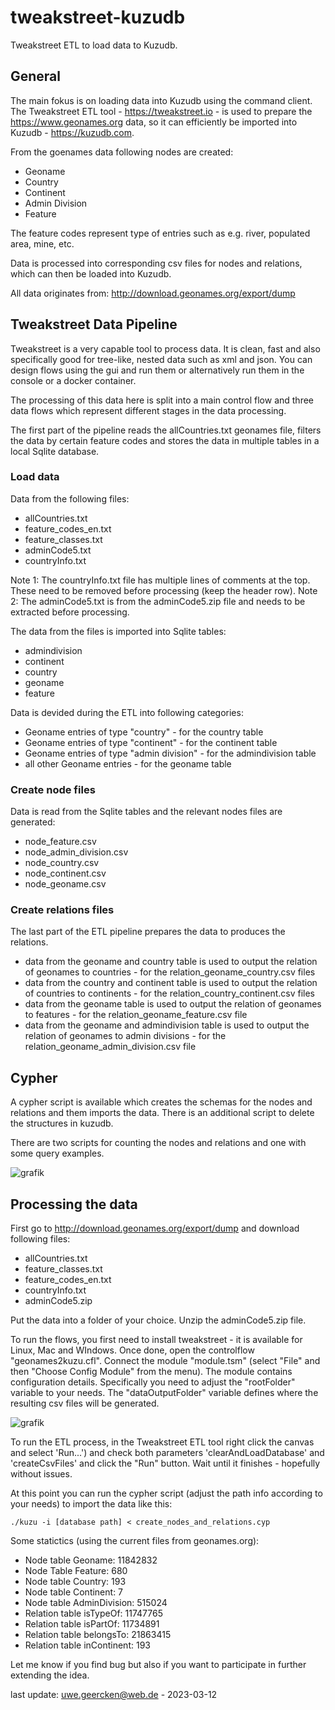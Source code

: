 # tweakstreet-kuzudb
Tweakstreet ETL to load data to Kuzudb.

## General
The main fokus is on loading data into Kuzudb using the command client. The Tweakstreet ETL tool - https://tweakstreet.io - is used to prepare the https://www.geonames.org data, so it can efficiently be imported into Kuzudb - https://kuzudb.com.

From the goenames data following nodes are created:
- Geoname
- Country
- Continent
- Admin Division
- Feature

The feature codes represent type of entries such as e.g. river, populated area, mine, etc.

Data is processed into corresponding csv files for nodes and relations, which can then be loaded into Kuzudb.

All data originates from: http://download.geonames.org/export/dump

## Tweakstreet Data Pipeline
Tweakstreet is a very capable tool to process data. It is clean, fast and also specifically good for tree-like, nested data such as xml and json. You can design flows using the gui and run them or alternatively run them in the console or a docker container.

The processing of this data here is split into a main control flow and three data flows which represent different stages in the data processing.

The first part of the pipeline reads the allCountries.txt geonames file, filters the data by certain feature codes and stores the data in multiple tables in a local Sqlite database.

### Load data
Data from the following files:
- allCountries.txt
- feature_codes_en.txt
- feature_classes.txt
- adminCode5.txt
- countryInfo.txt

Note 1: The countryInfo.txt file has multiple lines of comments at the top. These need to be removed before processing (keep the header row).
Note 2: The adminCode5.txt is from the adminCode5.zip file and needs to be extracted before processing.

The data from the files is imported into Sqlite tables:
- admindivision
- continent
- country
- geoname
- feature

Data is devided during the ETL into following categories:
- Geoname entries of type "country" - for the country table
- Geoname entries of type "continent" - for the continent table
- Geoname entries of type "admin division" - for the admindivision table
- all other Geoname entries - for the geoname table

### Create node files
Data is read from the Sqlite tables and the relevant nodes files are generated:
- node_feature.csv
- node_admin_division.csv
- node_country.csv
- node_continent.csv
- node_geoname.csv

### Create relations files
The last part of the ETL pipeline prepares the data to produces the relations.
- data from the geoname and country table is used to output the relation of geonames to countries - for the relation_geoname_country.csv files
- data from the country and continent table is used to output the relation of countries to continents - for the relation_country_continent.csv files
- data from the geoname table is used to output the relation of geonames to features - for the relation_geoname_feature.csv file
- data from the geoname and admindivision table is used to output the relation of geonames to admin divisions - for the relation_geoname_admin_division.csv file

## Cypher
A cypher script is available which creates the schemas for the nodes and relations and them imports the data. There is an additional script to delete the structures in kuzudb.

There are two scripts for counting the nodes and relations and one with some query examples.

![grafik](https://user-images.githubusercontent.com/6207140/222886182-171b3715-64fb-4a0c-b92e-76cae5a75d43.png)

## Processing the data
First go to http://download.geonames.org/export/dump and download following files:
- allCountries.txt
- feature_classes.txt
- feature_codes_en.txt
- countryInfo.txt
- adminCode5.zip

Put the data into a folder of your choice. Unzip the adminCode5.zip file.

To run the flows, you first need to install tweakstreet - it is available for Linux, Mac and WIndows. Once done, open the controlflow "geonames2kuzu.cfl". Connect the module "module.tsm" (select "File" and then "Choose Config Module" from the menu). The module contains configuration details. Specifically you need to adjust the "rootFolder" variable to your needs. The "dataOutputFolder" variable defines where the resulting csv files will be generated.

![grafik](https://user-images.githubusercontent.com/6207140/222886105-5033ec86-59f6-41ef-a1eb-d4010a10d161.png)

To run the ETL process, in the Tweakstreet ETL tool right click the canvas and select 'Run...') and check both parameters 'clearAndLoadDatabase' and 'createCsvFiles' and click the "Run" button. Wait until it finishes - hopefully without issues.

At this point you can run the cypher script (adjust the path info according to your needs) to import the data like this:

```
./kuzu -i [database path] < create_nodes_and_relations.cyp
```

Some statictics (using the current files from geonames.org):
- Node table Geoname: 11842832
- Node Table Feature: 680
- Node table Country: 193
- Node table Continent: 7
- Node table AdminDivision: 515024
- Relation table isTypeOf: 11747765
- Relation table isPartOf: 11734891
- Relation table belongsTo: 21863415
- Relation table inContinent: 193

Let me know if you find bug but also if you want to participate in further extending the idea.

last update: uwe.geercken@web.de - 2023-03-12
